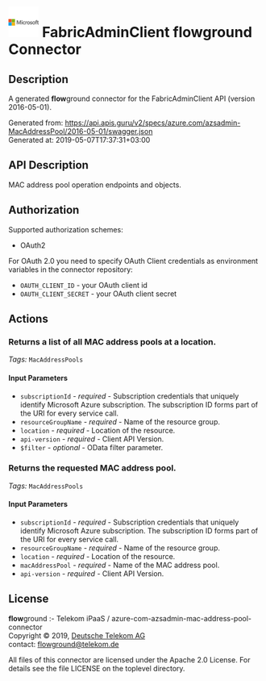 # ![LOGO](logo.png) FabricAdminClient **flow**ground Connector

## Description

A generated **flow**ground connector for the FabricAdminClient API (version 2016-05-01).

Generated from: https://api.apis.guru/v2/specs/azure.com/azsadmin-MacAddressPool/2016-05-01/swagger.json<br/>
Generated at: 2019-05-07T17:37:31+03:00

## API Description

MAC address pool operation endpoints and objects.

## Authorization

Supported authorization schemes:
- OAuth2

For OAuth 2.0 you need to specify OAuth Client credentials as environment variables in the connector repository:
* `OAUTH_CLIENT_ID` - your OAuth client id
* `OAUTH_CLIENT_SECRET` - your OAuth client secret

## Actions

### Returns a list of all MAC address pools at a location.

*Tags:* `MacAddressPools`

#### Input Parameters
* `subscriptionId` - _required_ - Subscription credentials that uniquely identify Microsoft Azure subscription. The subscription ID forms part of the URI for every service call.
* `resourceGroupName` - _required_ - Name of the resource group.
* `location` - _required_ - Location of the resource.
* `api-version` - _required_ - Client API Version.
* `$filter` - _optional_ - OData filter parameter.

### Returns the requested MAC address pool.

*Tags:* `MacAddressPools`

#### Input Parameters
* `subscriptionId` - _required_ - Subscription credentials that uniquely identify Microsoft Azure subscription. The subscription ID forms part of the URI for every service call.
* `resourceGroupName` - _required_ - Name of the resource group.
* `location` - _required_ - Location of the resource.
* `macAddressPool` - _required_ - Name of the MAC address pool.
* `api-version` - _required_ - Client API Version.

## License

**flow**ground :- Telekom iPaaS / azure-com-azsadmin-mac-address-pool-connector<br/>
Copyright © 2019, [Deutsche Telekom AG](https://www.telekom.de)<br/>
contact: flowground@telekom.de

All files of this connector are licensed under the Apache 2.0 License. For details
see the file LICENSE on the toplevel directory.
